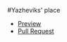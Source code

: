 #Yazheviks' place
- [Preview](https://yazheviks.github.io/Mate/)
- [Pull Request](https://github.com/yazheviks/Mate/pull/1/files)



